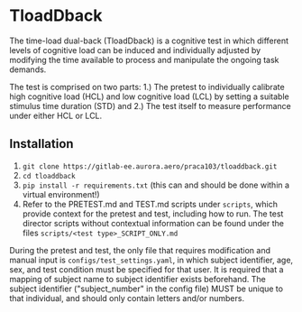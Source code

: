 # TloadDback

The time-load dual-back (TloadDback) is a cognitive test in which different levels of cognitive load can be induced and individually adjusted by modifying the 
time available to process and manipulate the ongoing task demands.

The test is comprised on two parts: 1.) The pretest to individually calibrate high cognitive load (HCL) and low cognitive load (LCL) by setting a suitable stimulus time duration (STD) and 2.) The test itself to measure performance under either HCL or LCL.


## Installation
1. `git clone https://gitlab-ee.aurora.aero/praca103/tloaddback.git`
2. `cd tloaddback`
3. `pip install -r requirements.txt` (this can and should be done within a virtual environment!)
4. Refer to the PRETEST.md and TEST.md scripts under `scripts`, which provide context for the pretest and test, including how to run. The test director scripts without contextual information can be found under the files `scripts/<test type>_SCRIPT_ONLY.md`

During the pretest and test, the only file that requires modification and manual input is `configs/test_settings.yaml`, in which subject identifier, age, sex, and test condition must be specified for that user. It is required that a mapping of subject name to subject identifier exists beforehand. The subject identifier ("subject_number" in the config file) MUST be unique to that individual, and should only contain letters and/or numbers.
